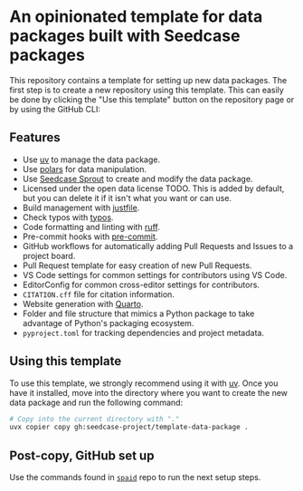 # An opinionated template for data packages built with Seedcase packages

This repository contains a template for setting up new data packages.
The first step is to create a new repository using this template. This
can easily be done by clicking the "Use this template" button on the
repository page or by using the GitHub CLI:

## Features

-   Use [uv](https://docs.astral.sh/uv/) to manage the data package.
-   Use [polars](https://www.pola.rs/) for data manipulation.
-   Use [Seedcase Sprout](https://sprout.seedcase-project.org/) to
    create and modify the data package.
-   Licensed under the open data license TODO. This is added by default,
    but you can delete it if it isn't what you want or can use.
-   Build management with [justfile](https://just.systems/man/en/).
-   Check typos with [typos](https://github.com/crate-ci/typos).
-   Code formatting and linting with
    [ruff](https://docs.astral.sh/ruff/).
-   Pre-commit hooks with [pre-commit](https://pre-commit.com/).
-   GitHub workflows for automatically adding Pull Requests and Issues
    to a project board.
-   Pull Request template for easy creation of new Pull Requests.
-   VS Code settings for common settings for contributors using VS Code.
-   EditorConfig for common cross-editor settings for contributors.
-   `CITATION.cff` file for citation information.
-   Website generation with [Quarto](https://quarto.org/).
-   Folder and file structure that mimics a Python package to take
    advantage of Python's packaging ecosystem.
-   `pyproject.toml` for tracking dependencies and project metadata.

## Using this template

To use this template, we strongly recommend using it with
[uv](https://docs.astral.sh/uv/). Once you have it installed, move into
the directory where you want to create the new data package and run the
following command:

``` bash
# Copy into the current directory with "."
uvx copier copy gh:seedcase-project/template-data-package .
```

## Post-copy, GitHub set up

Use the commands found in
[`spaid`](https://github.com/seedcase-project/spaid) repo to run the
next setup steps.
